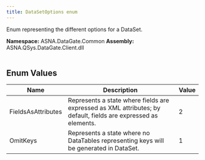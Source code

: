 ```yaml
---
title: DataSetOptions enum
---
```


Enum representing the different options for a DataSet.

**Namespace:** ASNA.DataGate.Common
**Assembly:** ASNA.QSys.DataGate.Client.dll
<br>
<br>

## Enum Values

| Name | Description | Value
| --- | --- | --- 
| FieldsAsAttributes | Represents a state where fields are expressed as XML attributes; by default, fields are expressed as elements. | 2 |
| OmitKeys | Represents a state where no DataTables representing keys will be generated in DataSet. | 1 |
